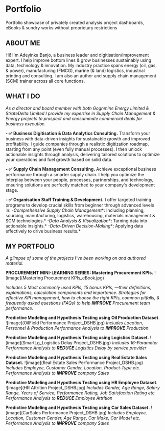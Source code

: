 # Portfolio
Portfolio showcase of privately created analysis project dashboards, eBooks & sundry works without proprietary restrictions 

## ABOUT ME
Hi! I'm Adeyinka Banjo, a business leader and digitisation/improvement expert. I help improve bottom lines & grow businesses sustainably using data, technology & innovation. 
My industry practice spans energy (oil, gas, & power), manufacturing (FMCG), marine (& land) logistics, industrial printing and consulting. I am also an author and supply chain management (SCM) trainer across all core functions. 

## WHAT I DO
*As a director and board member with both Gognmine Energy Limited & StrateDelta Limited I provide my expertise in Supply Chain Management & Energy projects to prospect and consummate commercial deals for business execution.*

**- ✅ Business Digitisation & Data Analytics Consulting.**
Transform your business with data-driven insights for sustainable growth and improved profitability. I guide companies through a realistic digitization roadmap, starting from any point (even fully manual processes). I then unlock actionable insights through analysis, delivering tailored solutions to optimize your operations and fuel growth based on solid data.

**- ✅ Supply Chain Management Consulting.**
Achieve exceptional business performance through a smarter supply chain. I help you optimize the interplay between your people, processes, partnerships, and technology, ensuring solutions are perfectly matched to your company's development stage.

**- ✅ Organisation Staff Training & Development.**
I offer targeted training programs to develop crucial skills from beginner through advanced levels in:
*-Comprehensive Supply Chain Management**: Including planning, sourcing, manufacturing, logistics, warehousing, materials management & SCM technologies.*
*-Data Analysis & Visualization**: Turning data into actionable insights.*
*-Data-Driven Decision-Making**: Applying data effectively to drive business results.*


## MY PORTFOLIO

*A glimpse of some of the projects I've been working on and authored material.*

**PROCUREMENT MINI-LEARNING SERIES: Mastering Procurement KPIs.**
![image](Mastering Procurement KPIs_eBook.jpg)

*Includes 5 Most commonly used KPIs, 15 bonus KPIs, —their definitions, explanations, calculation components and importance. 
Strategies for effective KPI management, how to choose the right KPIs, common pitfalls, & frequently asked questions (FAQs)
to help **IMPROVE** Procurement team performance.*


**Predictive Modeling and Hypothesis Testing using Oil Production Dataset.**
![image](OilField Performance Project_DSHB.jpg)
*Includes Location, Personnel & Production Performance Analysis to **IMPROVE** Production*


**Predictive Modeling and Hypothesis Testing using Logistics Dataset.**
![image](SmartLg_Logistics Delay Project_DSHB.jpg)
*Includes 16-Parameter Performance Analysis to **REDUCE** Logistics Delay by service provider*


**Predictive Modeling and Hypothesis Testing using Real Estate Sales Dataset.**
![image](Real Estate Sales Performance Project_DSHB.jpg)
*Includes Employee, Customer Gender, Location, Product-Type etc. Performance Analysis to **IMPROVE** company Sales*


**Predictive Modeling and Hypothesis Testing using HR Employee Dataset.**
![image](HR Attrition Project_DSHB.jpg)
*Includes Gender, Age Range, Salary Range, Years of Service, Performance Rating, Job Satisfaction Rating etc. Performance Analysis to **REDUCE** Employee Attrition*


**Predictive Modeling and Hypothesis Testing using Car Sales Dataset.**
![image](CarSales Performance Project_DSHB.jpg)
*Includes Employee, Location, Customer Gender, Age Range, Car Make, Car Model etc. Performance Analysis to **IMPROVE** company Sales*
